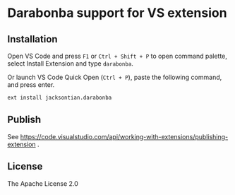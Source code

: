 # Darabonba support for VS extension

## Installation

Open VS Code and press `F1` or `Ctrl + Shift + P` to open command palette, select Install Extension and type `darabonba`.

Or launch VS Code Quick Open (`Ctrl + P`), paste the following command, and press enter.

```sh
ext install jacksontian.darabonba
```

## Publish
See https://code.visualstudio.com/api/working-with-extensions/publishing-extension .

## License
The Apache License 2.0
